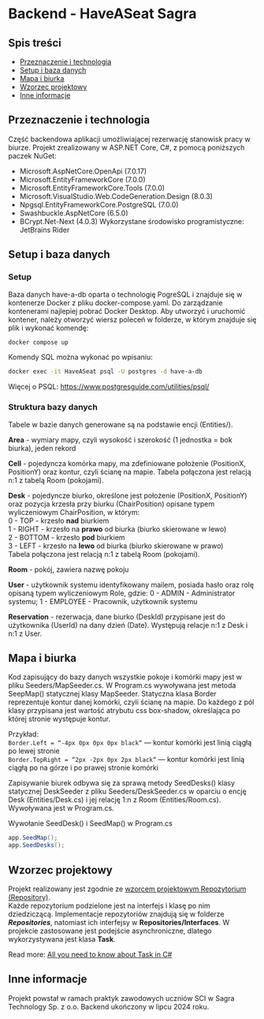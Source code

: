 # Backend - HaveASeat Sagra

## Spis treści
- [Przeznaczenie i technologia](#przeznaczenie-i-technologia)
- [Setup i baza danych](#setup-i-baza-danych)
- [Mapa i biurka](#mapa-i-biurka)
- [Wzorzec projektowy](#wzorzec-projektowy)
- [Inne informacje](#inne-informacje)

## Przeznaczenie i technologia
Część backendowa aplikacji umożliwiającej rezerwację stanowisk pracy w biurze. Projekt zrealizowany w ASP.NET Core, C#, z pomocą poniższych paczek NuGet:
- Microsoft.AspNetCore.OpenApi (7.0.17)
- Microsoft.EntityFrameworkCore (7.0.0)
- Microsoft.EntityFrameworkCore.Tools (7.0.0)
- Microsoft.VisualStudio.Web.CodeGeneration.Design (8.0.3)
- Npgsql.EntityFrameworkCore.PostgreSQL (7.0.0)
- Swashbuckle.AspNetCore (6.5.0)
- BCrypt.Net-Next (4.0.3)
Wykorzystane środowisko programistyczne: JetBrains Rider

## Setup i baza danych
### Setup
Baza danych have-a-db oparta o technologię PogreSQL i znajduje się w kontenerze Docker z pliku docker-compose.yaml. Do zarządzanie kontenerami najlepiej pobrać Docker Desktop. Aby utworzyć i uruchomić kontener, należy otworzyć wiersz poleceń w folderze, w którym znajduje się plik i wykonać komendę:
```bash 
docker compose up
```
Komendy SQL można wykonać po wpisaniu:
```bash
docker exec -it HaveASeat psql -U postgres -d have-a-db
```
Więcej o PSQL: https://www.postgresguide.com/utilities/psql/ 

### Struktura bazy danych
Tabele w bazie danych generowane są na podstawie encji (Entities/). 

**Area** - wymiary mapy, czyli wysokość i szerokość (1 jednostka = bok biurka), jeden rekord

**Cell** - pojedyncza komórka mapy, ma zdefiniowane położenie (PositionX, PositionY) oraz kontur, czyli ścianę na mapie. Tabela połączona jest relacją n:1 z tabelą Room (pokojami).

**Desk** - pojedyncze biurko, określone jest położenie (PositionX, PositionY) oraz pozycja krzesła przy biurku (ChairPosition) opisane typem wyliczeniowym ChairPosition, w którym: \
0 - TOP - krzesło **nad** biurkiem \
1 - RIGHT - krzesło na **prawo** od biurka (biurko skierowane w lewo) \
2 - BOTTOM - krzesło **pod** biurkiem \
3 - LEFT - krzesło na **lewo** od biurka (biurko skierowane w prawo) \
Tabela połączona jest relacją n:1 z tabelą Room (pokojami).

**Room** - pokój, zawiera nazwę pokoju

**User** - użytkownik systemu identyfikowany mailem, posiada hasło oraz rolę opisaną typem wyliczeniowym Role, gdzie: 0 - ADMIN - Administrator systemu; 1 - EMPLOYEE - Pracownik, użytkownik systemu

**Reservation** - rezerwacja, dane biurko (DeskId) przypisane jest do użytkownika (UserId) na dany dzień (Date). Występują relacje n:1 z Desk i n:1 z User.

## Mapa i biurka
Kod zapisujący do bazy danych wszystkie pokoje i komórki mapy jest w pliku Seeders/MapSeeder.cs. W Program.cs wywoływana jest metoda SeepMap() statycznej klasy MapSeeder. Statyczna klasa Border reprezentuje kontur danej komórki, czyli ścianę na mapie. Do każdego z pól klasy przypisana jest wartość atrybutu css box-shadow, określająca po której stronie występuje kontur.

Przykład: \
```Border.Left = “-4px 0px 0px 0px black“``` — kontur komórki jest linią ciągłą po lewej stronie \
```Border.TopRight = “2px -2px 0px 2px black“``` — kontur komórki jest linią ciągłą po na górze i po prawej stronie komórki

Zapisywanie biurek odbywa się za sprawą metody SeedDesks() klasy statycznej DeskSeeder z pliku Seeders/DeskSeeder.cs w oparciu o encję Desk (Entities/Desk.cs) i jej relację 1:n z Room (Entities/Room.cs). Wywoływana jest w Program.cs. 

Wywołanie SeedDesk() i SeedMap() w Program.cs
```cs
app.SeedMap();
app.SeedDesks();
```

## Wzorzec projektowy
Projekt realizowany jest zgodnie ze [wzorcem projektowym Repozytorium (Repository)](https://learn.microsoft.com/pl-pl/aspnet/mvc/overview/older-versions/getting-started-with-ef-5-using-mvc-4/implementing-the-repository-and-unit-of-work-patterns-in-an-asp-net-mvc-application). \
Każde repozytorium podzielone jest na interfejs i klasę po nim dziedziczącą. Implementacje repozytoriów znajdują się w folderze ***Repositories***, natomiast ich interfejsy w **Repositories/Interfaces**. W projekcie zastosowane jest podejście asynchroniczne, dlatego wykorzystywana jest klasa **Task**. 

Read more: [All you need to know about Task in C#](https://medium.com/@iamprovidence/all-you-need-to-know-about-task-in-c-2dce9e52c0f7)

## Inne informacje
Projekt powstał w ramach praktyk zawodowych uczniów SCI w Sagra Technology Sp. z o.o. Backend ukończony w lipcu 2024 roku.
